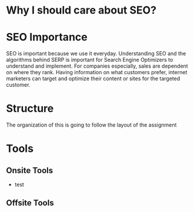 # Why I should care about SEO?

# SEO Importance

SEO is important because we use it everyday. Understanding SEO and the algorithms behind SERP is important for Search Engine Optimizers to understand and implement. For companies especially, sales are dependent on where they rank. Having information on what customers prefer, internet marketers can target and optimize their content or sites for the targeted customer. 

# Structure

The organization of this is going to follow the layout of the assignment

# Tools

## Onsite Tools
- test
## Offsite Tools
